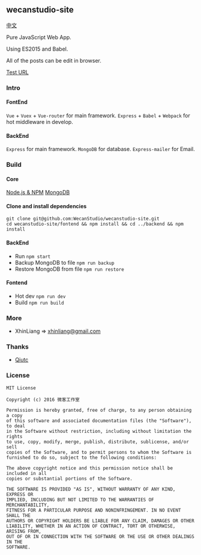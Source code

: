 ## wecanstudio-site
[中文](https://github.com/WecanStudio/wecanstudio-site/blob/master/README-CN.md)

Pure JavaScript Web App.

Using ES2015 and Babel.

All of the posts can be edit in browser.

[Test URL](wecanstudio.xhinliang.com)

### Intro

#### FontEnd
`Vue` + `Vuex` + `Vue-router` for main framework.
`Express` + `Babel` + `Webpack` for hot middleware in develop.

#### BackEnd
`Express` for main framework.
`MongoDB` for database.
`Express-mailer` for Email.

### Build
#### Core
[Node.js & NPM](https://nodejs.org)
[MongoDB](https://www.mongodb.com/)

#### Clone and install dependencies
```
git clone git@github.com:WecanStudio/wecanstudio-site.git
cd wecanstudio-site/fontend && npm install && cd ../backend && npm install
```

#### BackEnd
- Run `npm start`
- Backup MongoDB to file `npm run backup`
- Restore MongoDB from file `npm run restore`

#### Fontend
- Hot dev `npm run dev`
- Build `npm run build`

### More
- XhinLiang => xhinliang@gmail.com

### Thanks
- [Qiutc](https://github.com/TongchengQiu)

### License
```
MIT License

Copyright (c) 2016 微客工作室

Permission is hereby granted, free of charge, to any person obtaining a copy
of this software and associated documentation files (the "Software"), to deal
in the Software without restriction, including without limitation the rights
to use, copy, modify, merge, publish, distribute, sublicense, and/or sell
copies of the Software, and to permit persons to whom the Software is
furnished to do so, subject to the following conditions:

The above copyright notice and this permission notice shall be included in all
copies or substantial portions of the Software.

THE SOFTWARE IS PROVIDED "AS IS", WITHOUT WARRANTY OF ANY KIND, EXPRESS OR
IMPLIED, INCLUDING BUT NOT LIMITED TO THE WARRANTIES OF MERCHANTABILITY,
FITNESS FOR A PARTICULAR PURPOSE AND NONINFRINGEMENT. IN NO EVENT SHALL THE
AUTHORS OR COPYRIGHT HOLDERS BE LIABLE FOR ANY CLAIM, DAMAGES OR OTHER
LIABILITY, WHETHER IN AN ACTION OF CONTRACT, TORT OR OTHERWISE, ARISING FROM,
OUT OF OR IN CONNECTION WITH THE SOFTWARE OR THE USE OR OTHER DEALINGS IN THE
SOFTWARE.
```
